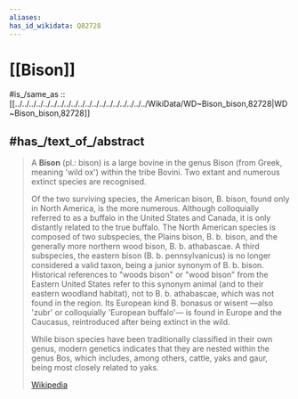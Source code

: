```yaml
---
aliases: 
has_id_wikidata: Q82728
---
```


# [[Bison]] 

#is_/same_as :: [[../../../../../../../../../../../../../../../../../../../WikiData/WD~Bison_bison,82728|WD~Bison_bison,82728]] 

## #has_/text_of_/abstract 

> A **Bison** (pl.: bison) is a large bovine in the genus Bison (from Greek, meaning 'wild ox') within the tribe Bovini. 
> Two extant and numerous extinct species are recognised.  
>
> Of the two surviving species, the American bison, B. bison, found only in North America, is the more numerous. Although colloquially referred to as a buffalo in the United States and Canada, it is only distantly related to the true buffalo. The North American species is composed of two subspecies, the Plains bison, B. b. bison, and the generally more northern wood bison, B. b. athabascae. A third subspecies, the eastern bison (B. b. pennsylvanicus) is no longer considered a valid taxon, being a junior synonym of B. b. bison. Historical references to "woods bison" or "wood bison" from the Eastern United States refer to this synonym animal (and to their eastern woodland habitat), not to B. b. athabascae, which was not found in the region. Its European kind B. bonasus or wisent —also 'zubr' or colloquially 'European buffalo'— is found in Europe and the Caucasus, reintroduced after being extinct in the wild.
>
> While bison species have been traditionally classified in their own genus, modern genetics indicates that they are nested within the genus Bos, which includes, among others, cattle, yaks and gaur, being most closely related to yaks.
>
> [Wikipedia](https://en.wikipedia.org/wiki/Bison) 

